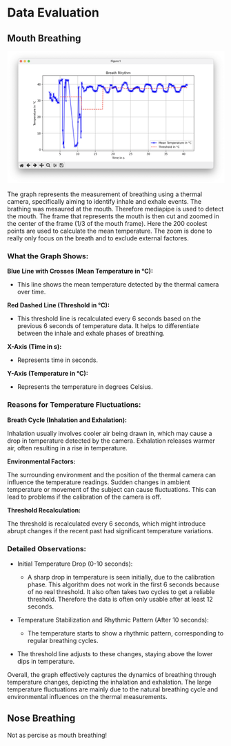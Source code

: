 # Data Evaluation

## Mouth Breathing

![mouth evaluation](/docs/images/mouth_breathing/mouth_c9.png)

The graph represents the measurement of breathing using a thermal camera, specifically aiming to identify inhale and exhale events. The brathing was mesaured at the mouth. Therefore mediapipe is used to detect the mouth. The frame that represents the mouth is then cut and zoomed in the center of the frame (1/3 of the mouth frame). Here the 200 coolest points are used to calculate the mean temperature. The zoom is done to really only focus on the breath and to exclude external factores.

### What the Graph Shows:
**Blue Line with Crosses (Mean Temperature in °C):**

- This line shows the mean temperature detected by the thermal camera over time.

**Red Dashed Line (Threshold in °C):**

- This threshold line is recalculated every 6 seconds based on the previous 6 seconds of temperature data.
It helps to differentiate between the inhale and exhale phases of breathing.

**X-Axis (Time in s):**

- Represents time in seconds.

**Y-Axis (Temperature in °C):**

- Represents the temperature in degrees Celsius.

### Reasons for Temperature Fluctuations:
**Breath Cycle (Inhalation and Exhalation):**

Inhalation usually involves cooler air being drawn in, which may cause a drop in temperature detected by the camera.
Exhalation releases warmer air, often resulting in a rise in temperature.


**Environmental Factors:**

The surrounding environment and the position of the thermal camera can influence the temperature readings.
Sudden changes in ambient temperature or movement of the subject can cause fluctuations. This can lead to problems if the calibration of the camera is off.


**Threshold Recalculation:**

The threshold is recalculated every 6 seconds, which might introduce abrupt changes if the recent past had significant temperature variations.

### Detailed Observations:
- Initial Temperature Drop (0-10 seconds):
    -   A sharp drop in temperature is seen initially, due to the calibration phase. This algorithm does not work in the first 6 seconds because of no real threshold. It also often takes two cycles to get a reliable threshold. Therefore the data is often only usable after at least 12 seconds.

- Temperature Stabilization and Rhythmic Pattern (After 10 seconds):
    -  The temperature starts to show a rhythmic pattern, corresponding to regular breathing cycles.
- The threshold line adjusts to these changes, staying above the lower dips in temperature.

Overall, the graph effectively captures the dynamics of breathing through temperature changes, depicting the inhalation and exhalation. The large temperature fluctuations are mainly due to the natural breathing cycle and environmental influences on the thermal measurements.


## Nose Breathing
Not as percise as mouth breathing!
